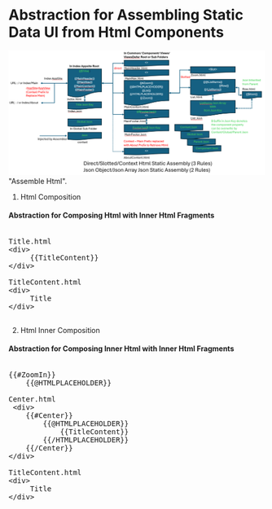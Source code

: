 # Abstraction for Assembling Static Data UI from Html Components

![Html Assembler ](screenshots/assembler_html.png) "Assemble Html".

1. Html Composition

#### Abstraction for Composing Html with Inner Html Fragments

<pre>

Title.html
&lt;div&gt; 
     {{TitleContent}}
&lt;/div&gt;     

TitleContent.html
&lt;div&gt; 
     Title
&lt;/div&gt;     

</pre>

2. Html Inner Composition

#### Abstraction for Composing Inner Html with Inner Html Fragments

<pre>

{{#ZoomIn}}
    {{@HTMLPLACEHOLDER}}

Center.html
 &lt;div&gt; 
    {{#Center}}
		{{@HTMLPLACEHOLDER}}
			{{TitleContent}}
		{{/HTMLPLACEHOLDER}}
    {{/Center}}
&lt;/div&gt;     

TitleContent.html
&lt;div&gt; 
     Title
&lt;/div&gt;     


</pre>

